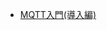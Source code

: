 - [MQTT入門(導入編)](http://qiita.com/pocket8137/items/0205b7a1c0b38890523e#_reference-b9265659e7330f7e1754)
